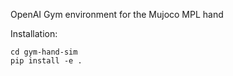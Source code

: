 OpenAI Gym environment for the Mujoco MPL hand

Installation:

```
cd gym-hand-sim
pip install -e .
```